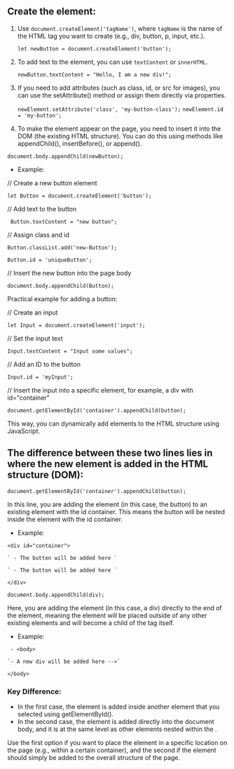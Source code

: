 ## Create the element: ##

1. Use `document.createElement('tagName')`, where `tagName` is the name of the HTML tag you want to create (e.g., div, button, p, input, etc.).

    `let newButton = document.createElement('button');`

2. To add text to the element, you can use `textContent` or `innerHTML`.

    `newButton.textContent = "Hello, I am a new div!";`

3. If you need to add attributes (such as class, id, or src for images), you can use the setAttribute() method or assign them directly via properties.

    `newElement.setAttribute('class', 'my-button-class');`
    `newElement.id = 'my-button';`

4. To make the element appear on the page, you need to insert it into the DOM (the existing HTML structure). You can do this using methods like appendChild(), insertBefore(), or append().

`document.body.appendChild(newButton);`

+ Example:

// Create a new button element

`let Button = document.createElement('button');`

// Add text to the button

` Button.textContent = "new button";`

// Assign class and id

`Button.classList.add('new-Button');`

`Button.id = 'uniqueButton';`

// Insert the new button into the page body

`document.body.appendChild(Button);`

Practical example for adding a button:

// Create an input

`let Input = document.createElement('input');`

// Set the input text

`Input.textContent = "Input some values";`

// Add an ID to the button

`Input.id = 'myInput';`

// Insert the input into a specific element, for example, a div with id="container"

`document.getElementById('container').appendChild(button);`

This way, you can dynamically add elements to the HTML structure using JavaScript.

## The difference between these two lines lies in where the new element is added in the HTML structure (DOM): ##

`document.getElementById('container').appendChild(button);`

In this line, you are adding the element (in this case, the button) to an existing element with the id container. 
This means the button will be nested inside the element with the id container.

+ Example:

`<div id="container">`

    ` - The button will be added here `

    ` - The button will be added here `
    
`</div>`

`document.body.appendChild(div);`

Here, you are adding the element (in this case, a div) directly to the end of the <body> element, 
meaning the element will be placed outside of any other existing elements and will become a child of the <body> tag itself.

+ Example:

` - <body>`

    `- A new div will be added here -->`
    
`</body>`

### Key Difference: ###

+ In the first case, the element is added inside another element that you selected using getElementById().
+ In the second case, the element is added directly into the document body, and it is at the same level as other elements nested within the <body>.

Use the first option if you want to place the element in a specific location on the page (e.g., within a certain container), and the second if the element should simply be added to the overall structure of the page.
